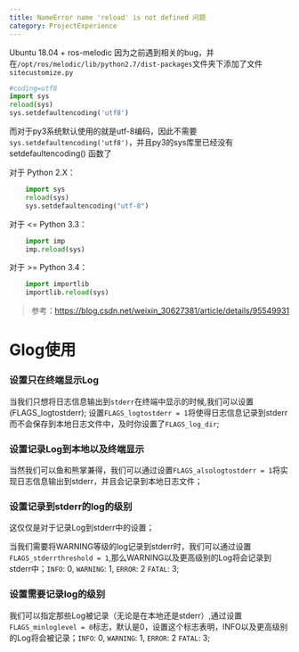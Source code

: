 ```yaml
---
title: NameError name 'reload' is not defined 问题
category: ProjectExperience
---
```

Ubuntu 18.04 + ros-melodic
因为之前遇到相关的bug，并在`/opt/ros/melodic/lib/python2.7/dist-packages`文件夹下添加了文件`sitecustomize.py`
```python
#coding=utf8
import sys
reload(sys)
sys.setdefaultencoding('utf8')
```
而对于py3系统默认使用的就是utf-8编码，因此不需要`sys.setdefaultencoding('utf8')`，并且py3的sys库里已经没有setdefaultencoding() 函数了

对于 Python 2.X：
```python
    import sys
    reload(sys)
    sys.setdefaultencoding("utf-8")
```

对于 <= Python 3.3：
```python
    import imp
    imp.reload(sys)
```
对于 >= Python 3.4：
```python
    import importlib
    importlib.reload(sys)
```

> 参考：https://blog.csdn.net/weixin_30627381/article/details/95549931













# Glog使用

### 设置只在终端显示Log

当我们只想将日志信息输出到`stderr`在终端中显示的时候,我们可以设置(FLAGS_logtostderr);
设置`FLAGS_logtostderr = 1`将使得日志信息记录到stderr而不会保存到本地日志文件中，及时你设置了`FLAGS_log_dir`; 

### 设置记录Log到本地以及终端显示

当然我们可以鱼和熊掌兼得，我们可以通过设置`FLAGS_alsologtostderr = 1`将实现日志信息输出到stderr，并且会记录到本地日志文件；

### 设置记录到stderr的log的级别

这仅仅是对于记录Log到stderr中的设置；

当我们需要将WARNING等级的log记录到stderr时，我们可以通过设置`FLAGS_stderrthreshold = 1`,那么WARNING以及更高级别的Log将会记录到stderr中；`INFO`: 0, `WARNING`: 1, `ERROR`: 2 `FATAL`: 3;

### 设置需要记录log的级别

我们可以指定那些Log被记录（无论是在本地还是stderr）,通过设置`FLAGS_minloglevel = 0`标志，默认是0，设置这个标志表明，INFO以及更高级别的Log将会被记录；`INFO`: 0, `WARNING`: 1, `ERROR`: 2 `FATAL`: 3;
